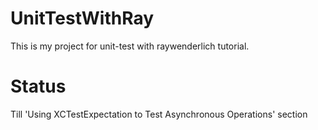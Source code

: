 # UnitTestWithRay
This is my project for unit-test with raywenderlich tutorial.

# Status
Till 'Using XCTestExpectation to Test Asynchronous Operations' section
